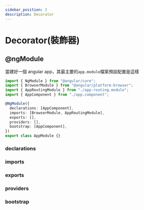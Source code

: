 ```yaml
---
sidebar_position: 2
description: Decorator
---
```


# Decorator(裝飾器)

## @ngModule

當建好一個 angular app，其最主要的`app.module`檔案預設配置是這樣

```typescript app.module.ts
import { NgModule } from "@angular/core";
import { BrowserModule } from "@angular/platform-browser";
import { AppRoutingModule } from "./app-routing.module";
import { AppComponent } from "./app.component";

@NgModule({
  declarations: [AppComponent],
  imports: [BrowserModule, AppRoutingModule],
  exports: [],
  providers: [],
  bootstrap: [AppComponent],
})
export class AppModule {}
```

### declarations

### imports

### exports

### providers

### bootstrap
